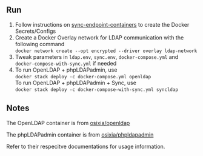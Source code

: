 ## Run 

1. Follow instructions on [sync-endpoint-containers](https://github.com/jbeorse/sync-endpoint-containers) to create the Docker Secrets/Configs
2. Create a Docker Overlay network for LDAP communication with the following command  
   `docker network create --opt encrypted --driver overlay ldap-network`
3. Tweak parameters in `ldap.env`, `sync.env`, `docker-compose.yml` and `docker-compose-with-sync.yml` if needed
4. To run OpenLDAP + phpLDAPadmin, use  
   `docker stack deploy -c docker-compose.yml openldap`  
   To run OpenLDAP + phpLDAPadmin + Sync, use  
   `docker stack deploy -c docker-compose-with-sync.yml syncldap`

## Notes 

The OpenLDAP container is from [osixia/openldap](https://github.com/osixia/docker-openldap)

The phpLDAPadmin container is from [osixia/phpldapadmin](https://github.com/osixia/docker-phpLDAPadmin)

Refer to their respecitve documentations for usage information. 
